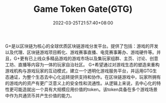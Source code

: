 ﻿---
weight: 
title: "Game Token Gate(GTG)"
description: "G+是以区块链为核心的全球优质区块链游戏分发平台"
date: 2022-03-25T21:57:40+08:00
lastmod: 2022-03-25T16:45:40+08:00
draft: false
authors: ["Metabd"]
featuredImage: "game-token-gategtg.webp"
link: ""
tags: ["数字代币","Game Token Gate(GTG)"]
categories: ["navigation"]
navigation: ["数字代币"]
lightgallery: true
toc: true
pinned: false
recommend: false
recommend1: false
---
G+是以区块链为核心的全球优质区块链游戏分发平台。提供了包括：游戏的开发以及代理、区块链游戏项目孵化、游戏赛事直播、电竞赛事筹办、游戏硬件等。并且，G+更有已上线众多精品游戏的游戏市场以及集玩家组群、主页、讨论、创意工坊、直播等内容为一体的玩家自治社区。
G+希望通过对游戏生态的塑造来重构游戏机构与游戏玩家的互动模式，建立一个透明化游戏服务平台，并运用GTG生态通证，为整个生态去中心化运转提供支持和协作。在区块链游戏中，玩家所拥有的游戏内的资产有更广泛意义上的安全性和流通性。从逻辑上来说，去中心化的特性更可能造就出一个具有大规模应用价值的token。该token具备在多个游戏场景中作为共通货币并产生价值的能力。
